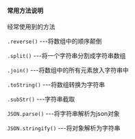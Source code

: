 #### 常用方法说明

经常使用到的方法

`.reverse()` ---将数组中的顺序颠倒

`.split()` ---将一个字符串分割成字符串数组

`.join()` ---将数组中的所有元素放入字符串中

`.toString()` ---将数组转换为字符串

`.subStr()` ---字符串截取

`JSON.parse()` ---将字符串解析为json对象

`JSON.stringify()` ---将对象解析为字符串